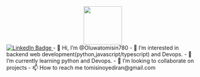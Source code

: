 
<div id="header" align="center">
  <img src="https://media.giphy.com/media/M9gbBd9nbDrOTu1Mqx/giphy.gif" width="100"/>
</div>
 <a href="your-linkedin-URL">
    <img src="https://img.shields.io/badge/LinkedIn-blue?style=for-the-badge&logo=linkedin&logoColor=white" alt="LinkedIn Badge"/>
  </a>
- 👋 Hi, I’m @Oluwatomisin780
- 👀 I’m interested in backend web development(python,javascript/typescript) and Devops.
- 🌱 I’m currently learning python and Devops.
- 💞️ I’m looking to collaborate on projects
- 📫 How to reach me tomisinoyediran@gmail.com

<!---
Oluwatomisin780/Oluwatomisin780 is a ✨ special ✨ repository because its `README.md` (this file) appears on your GitHub profile.
You can click the Preview link to take a look at your changes.
--->


